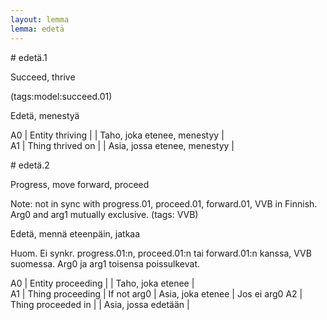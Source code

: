 ```yaml
---
layout: lemma
lemma: edetä
---
```


<div class="sense">
# <span class="sensename">edetä.1</span>

<span class="description">Succeed, thrive</span>

(tags:model:succeed.01)

<span class="description">Edetä, menestyä</span>

A0 | Entity thriving |   | Taho, joka etenee, menestyy |  
A1 | Thing thrived on |   | Asia, jossa etenee, menestyy |  

</div>

<div class="sense">
# <span class="sensename">edetä.2</span>

<span class="description">Progress, move forward, proceed</span>

Note: not in sync with progress.01, proceed.01, forward.01, VVB in Finnish. Arg0 and arg1 mutually exclusive. (tags: VVB)

<span class="description">Edetä, mennä eteenpäin, jatkaa</span>

Huom. Ei synkr. progress.01:n, proceed.01:n tai forward.01:n kanssa, VVB suomessa. Arg0 ja arg1 toisensa poissulkevat.

A0 | Entity proceeding |   | Taho, joka etenee |  
A1 | Thing proceeding | If not arg0 | Asia, joka etenee | Jos ei arg0
A2 | Thing proceeded in |   | Asia, jossa edetään |  

</div>


